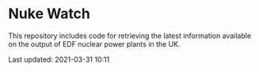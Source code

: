 # Nuke Watch

This repository includes code for retrieving the latest information available on the output of EDF nuclear power plants in the UK.

Last updated: 2021-03-31 10:11